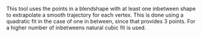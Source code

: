 This tool uses the points in a blendshape with at least one inbetween shape to extrapolate a smooth trajectory for each vertex. This is done using a quadratic fit in the case of one in between, since that provides 3 points.
For a higher number of inbetweens natural cubic fit is used.
